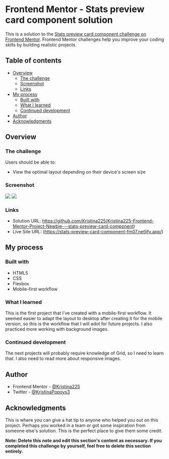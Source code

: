 # Frontend Mentor - Stats preview card component solution

This is a solution to the [Stats preview card component challenge on Frontend Mentor](https://www.frontendmentor.io/challenges/stats-preview-card-component-8JqbgoU62). Frontend Mentor challenges help you improve your coding skills by building realistic projects.

## Table of contents

- [Overview](#overview)
  - [The challenge](#the-challenge)
  - [Screenshot](#screenshot)
  - [Links](#links)
- [My process](#my-process)
  - [Built with](#built-with)
  - [What I learned](#what-i-learned)
  - [Continued development](#continued-development)
- [Author](#author)
- [Acknowledgments](#acknowledgments)

## Overview

### The challenge

Users should be able to:

- View the optimal layout depending on their device's screen size

### Screenshot

![](.screenshots/screenshot_desktop.png)
![](.screenshots/screenshot_mobile.png)

### Links

- Solution URL: https://github.com/Kristina225/Kristina225-Frontend-Mentor-Project-Newbie---stats-preview-card-component)
- Live Site URL: (https://stats-preview-card-component-fm07.netlify.app/)

## My process

### Built with

- HTML5
- CSS
- Flexbox
- Mobile-first workflow

### What I learned

This is the first project that I've created with a mobile-first workflow. It seemed easier to adapt the layout to desktop after creating it for the mobile version, so this is the workflow that I will adot for future projects.
I also practiced more working with background images.

### Continued development

The next projects will probably require knowledge of Grid, so I need to learn that.
I also need to read more about responsive images.

## Author

- Frontend Mentor - [@Kristina225](https://www.frontendmentor.io/profile/Kristina225)
- Twitter - [@KristinaPopovs3](https://twitter.com/KristinaPopovs3)

## Acknowledgments

This is where you can give a hat tip to anyone who helped you out on this project. Perhaps you worked in a team or got some inspiration from someone else's solution. This is the perfect place to give them some credit.

**Note: Delete this note and edit this section's content as necessary. If you completed this challenge by yourself, feel free to delete this section entirely.**
